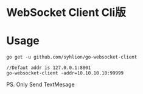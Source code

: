 # WebSocket Client Cli版

# Usage

`go get -u github.com/syhlion/go-websocket-client`

```
//Defaut addr is 127.0.0.1:8001
go-websocket-client -addr=10.10.10.10:99999

```
PS. Only Send TextMesage
